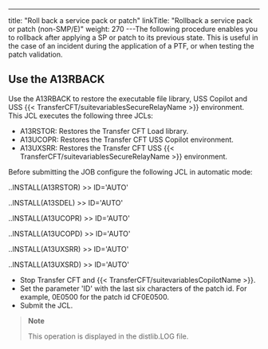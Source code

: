 ---
title: "Roll back a service pack or patch"
linkTitle: "Rollback a service pack or patch (non-SMP/E)"
weight: 270
---The following procedure enables you to rollback after applying a SP or patch to its previous state. This is useful in the case of an incident during the application of a PTF, or when testing the patch validation.

## Use the A13RBACK

Use the A13RBACK to restore the executable file library, USS Copilot and USS {{< TransferCFT/suitevariablesSecureRelayName  >}} environment. This JCL executes the following three JCLs:

* A13RSTOR: Restores the Transfer CFT Load library.
* A13UCOPR: Restores the Transfer CFT USS Copilot environment.
* A13UXSRR: Restores the Transfer CFT USS {{< TransferCFT/suitevariablesSecureRelayName >}} environment.

Before submitting the JOB configure the following JCL in automatic mode:

..INSTALL(A13RSTOR) &gt;&gt; ID='AUTO'

..INSTALL(A13SDEL) &gt;&gt; ID='AUTO'

..INSTALL(A13UCOPR) &gt;&gt; ID='AUTO'

..INSTALL(A13UCOPD) &gt;&gt; ID='AUTO'

..INSTALL(A13UXSRR) &gt;&gt; ID='AUTO'

..INSTALL(A13UXSRD) &gt;&gt; ID='AUTO'

* Stop Transfer CFT and {{< TransferCFT/suitevariablesCopilotName >}}.
* Set the parameter 'ID' with the last six characters of the patch id. For example, 0E0500 for the patch id CF0E0500.
* Submit the JCL.

> **Note**
>
> This operation is displayed in the distlib.LOG file.
